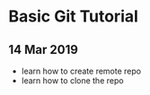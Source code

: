 # Basic Git Tutorial

## 14 Mar 2019

- learn how to create remote repo
- learn how to clone the repo